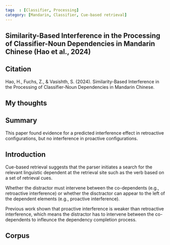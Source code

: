 ```yaml
---
tags  : [Classifier, Processing]
category: [Mandarin, Classifier, Cue-based retrieval]
---
```

## Similarity-Based Interference in the Processing of Classifier-Noun Dependencies in Mandarin Chinese (Hao et al., 2024)

## Citation 
Hao, H., Fuchs, Z., & Vasishth, S. (2024). Similarity-Based Interference in the Processing of Classifier-Noun Dependencies in Mandarin Chinese.

## My thoughts


## Summary
This paper found evidence for a predicted interference effect in retroactive configurations, but no interference in proactive configurations. 


## Introduction 

Cue-based retrieval suggests that the parser initiates a search for the relevant linguistic dependent at the retrieval site such as the verb based on a set of retrieval cues. 

Whether the distractor must intervene between the co-dependents (e.g., retroactive interference) or whether the disctractor can appear to the left of the dependent elements (e.g., proactive interference). 

Previous work shown that proactive interference is weaker than retroactive interference, which means the distractor has to intervene between the co-dependents to infleunce the dependency completion process. 
## Corpus

